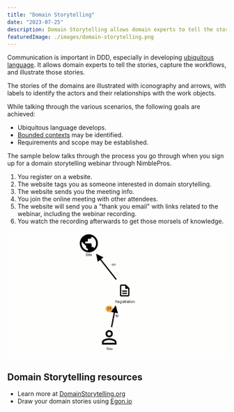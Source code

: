 ```yaml
---
title: "Domain Storytelling"
date: "2023-07-25"
description: Domain Storytelling allows domain experts to tell the stories, capture the workflows, and illustrate those stories.
featuredImage: ./images/domain-storytelling.png
---
```


Communication is important in DDD, especially in developing [ubiquitous language](./ubiquitous-language). It allows domain experts to tell the stories, capture the workflows, and illustrate those stories.

The stories of the domains are illustrated with iconography and arrows, with labels to identify the actors and their relationships with the work objects.

While talking through the various scenarios, the following goals are achieved:

- Ubiquitous language develops.
- [Bounded contexts](./bounded-context) may be identified.
- Requirements and scope may be established.

The sample below talks through the process you go through when you sign up for a domain storytelling webinar through NimblePros.

1. You register on a website.
2. The website tags you as someone interested in domain storytelling.
3. The website sends you the meeting info.
4. You join the online meeting with other attendees.
5. The website will send you a "thank you email" with links related to the webinar, including the webinar recording.
6. You watch the recording afterwards to get those morsels of knowledge.

![Domain storytelling for someone who registers for a webinar, gets tagged interested in "domain-storytelling", gets the meeting info, attends the event, gets a thank you email, and watches the recording.](./images/domain-storytelling-animated.gif)

## Domain Storytelling resources

- Learn more at [DomainStorytelling.org](https://domainstorytelling.org/)
- Draw your domain stories using [Egon.io](https://egon.io)
